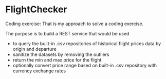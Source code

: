 # FlightChecker
Coding exercise:
That is my approach to solve a coding exercise.

The purpose is to build a REST service that would be used
 - to query the built-in .csv repositories of historical flight prices data by origin and departure
 - sanitize the datasets by removing the outliers
 - return the min and max price for the flight
 - optionally convert price range based on built-in .csv repository with currency exchange rates
